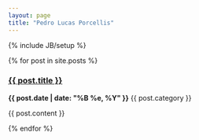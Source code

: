 ```yaml
---
layout: page
title: "Pedro Lucas Porcellis"
---
```

{% include JB/setup %}

{% for post in site.posts %}  

<h3><a href="{{ post.url }}">{{ post.title }}</a></h3>
<p><strong>{{ post.date | date: "%B %e, %Y" }}</strong>
  {{ post.category }} <a href="http://pedrolucasp.github.com{{ post.url }}"></a></p>
<p> {{ post.content }} </p>

{% endfor %}  